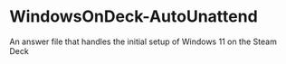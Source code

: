 # WindowsOnDeck-AutoUnattend
An answer file that handles the initial setup of Windows 11 on the Steam Deck
